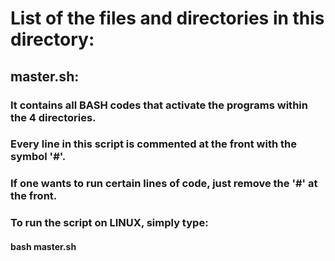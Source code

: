# List of the files and directories in this directory:
## master.sh:
### It contains all BASH codes that activate the programs within the 4 directories.
### Every line in this script is commented at the front with the symbol '#'.
### If one wants to run certain lines of code, just remove the '#' at the front.
### To run the script on LINUX, simply type:
#### bash master.sh
